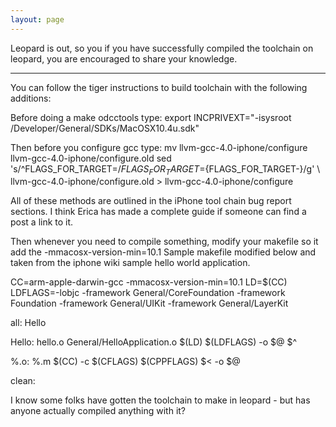 ```yaml
---
layout: page
---
```


Leopard is out, so you if you have successfully compiled the toolchain on leopard, you are encouraged to share your knowledge.

----


You can follow the tiger instructions to build toolchain with the following additions:

Before doing a make odcctools type:
export INCPRIVEXT="-isysroot /Developer/General/SDKs/MacOSX10.4u.sdk"

Then before you configure gcc type:
mv llvm-gcc-4.0-iphone/configure llvm-gcc-4.0-iphone/configure.old
sed 's/^FLAGS_FOR_TARGET=$/FLAGS_FOR_TARGET=${FLAGS_FOR_TARGET-}/g' \ llvm-gcc-4.0-iphone/configure.old > llvm-gcc-4.0-iphone/configure


All of these methods are outlined in the iPhone tool chain bug report sections. I think Erica has made a complete guide if someone can find a post a link to it.

Then whenever you need to compile something, modify your makefile so it add the -mmacosx-version-min=10.1
Sample makefile modified below and taken from the iphone wiki sample hello world application.
    
CC=arm-apple-darwin-gcc -mmacosx-version-min=10.1
LD=$(CC)
LDFLAGS=-lobjc -framework General/CoreFoundation -framework Foundation -framework General/UIKit -framework General/LayerKit

all:    Hello

Hello:  hello.o General/HelloApplication.o
	$(LD) $(LDFLAGS) -o $@ $^

%.o:    %.m
	$(CC) -c  $(CFLAGS) $(CPPFLAGS) $< -o $@

clean:




I know some folks have gotten the toolchain to make in leopard - but has anyone actually compiled anything with it?